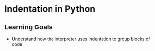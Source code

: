 # Indentation in Python

## Learning Goals

- Understand how the interpreter uses indentation to group blocks of code
